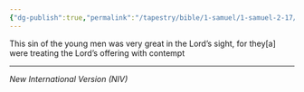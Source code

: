 ```yaml
---
{"dg-publish":true,"permalink":"/tapestry/bible/1-samuel/1-samuel-2-17/","title":"1 Samuel 2:17","hide":true,"tags":["bible-verse","bible-verse"],"dgHomeLink":true,"dgShowLocalGraph":true,"dgEnableSearch":true}
---
```



This sin of the young men was very great in the Lord’s sight, for they[a] were treating the Lord’s offering with contempt

---
*New International Version (NIV)*